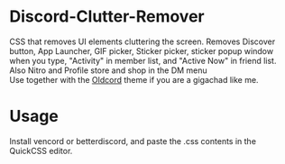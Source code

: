 # Discord-Clutter-Remover
CSS that removes UI elements cluttering the screen. Removes Discover button, App Launcher, GIF picker, Sticker picker, sticker popup window when you type,  "Activity" in member list, and "Active Now" in friend list. Also Nitro and Profile store and shop in the DM menu  
Use together with the [Oldcord](https://github.com/milbits/oldcord) theme if you are a gigachad like me.

# Usage
Install vencord or betterdiscord, and paste the .css contents in the QuickCSS editor.
